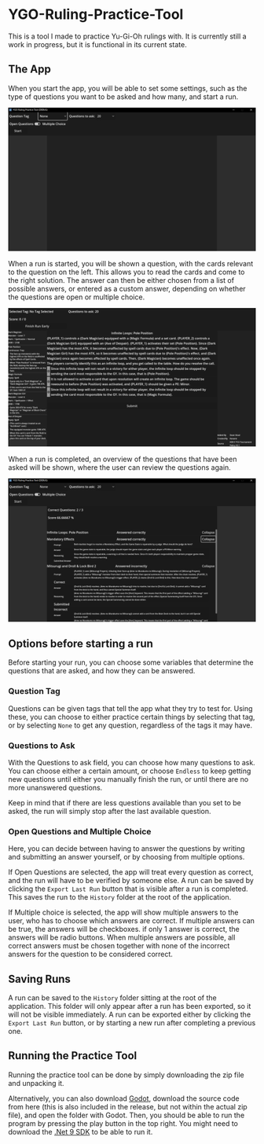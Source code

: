 # YGO-Ruling-Practice-Tool

This is a tool I made to practice Yu-Gi-Oh rulings with. It is currently still a work in progress, but it is functional in its current state.

## The App

When you start the app, you will be able to set some settings, such as the type of questions you want to be asked and how many, and start a run.

![Main Screen](.docs/MainScreen.png)

When a run is started, you will be shown a question, with the cards relevant to the question on the left. This allows you to read the cards and come to the right solution. The answer can then be either chosen from a list of possible answers, or entered as a custom answer, depending on whether the questions are open or multiple choice.

![Question](.docs/Question.png)

When a run is completed, an overview of the questions that have been asked will be shown, where the user can review the questions again.

![Result Screen](.docs/ResultScreen.png)

## Options before starting a run

Before starting your run, you can choose some variables that determine the questions that are asked, and how they can be answered.

### Question Tag

Questions can be given tags that tell the app what they try to test for. Using these, you can choose to either practice certain things by selecting that tag, or by selecting `None` to get any question, regardless of the tags it may have.

### Questions to Ask

With the Questions to ask field, you can choose how many questions to ask. You can choose either a certain amount, or choose `Endless` to keep getting new questions until either you manually finish the run, or until there are no more unanswered questions.

Keep in mind that if there are less questions available than you set to be asked, the run will simply stop after the last available question.

### Open Questions and Multiple Choice

Here, you can decide between having to answer the questions by writing and submitting an answer yourself, or by choosing from multiple options.

If Open Questions are selected, the app will treat every question as correct, and the run will have to be verified by someone else. A run can be saved by clicking the `Export Last Run` button that is visible after a run is completed. This saves the run to the `History` folder at the root of the application.

If Multiple choice is selected, the app will show multiple answers to the user, who has to choose which answers are correct. If multiple answers can be true, the answers will be checkboxes. if only 1 answer is correct, the answers will be radio buttons. When multiple answers are possible, all correct answers must be chosen together with none of the incorrect answers for the question to be considered correct.

## Saving Runs

A run can be saved to the `History` folder sitting at the root of the application. This folder will only appear after a run has been exported, so it will not be visible immediately. A run can be exported either by clicking the `Export Last Run` button, or by starting a new run after completing a previous one.

## Running the Practice Tool

Running the practice tool can be done by simply downloading the zip file and unpacking it.

Alternatively, you can also download [Godot](https://github.com/godotengine/godot/releases/download/4.4.1-stable/Godot_v4.4.1-stable_mono_win64.zip), download the source code from here (this is also included in the release, but not within the actual zip file), and open the folder with Godot. Then, you should be able to run the program by pressing the play button in the top right. You might need to download the [.Net 9 SDK](https://dotnet.microsoft.com/en-us/download/dotnet/9.0) to be able to run it.
